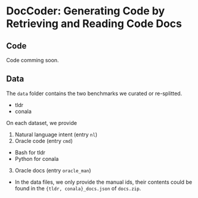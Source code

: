 # DocCoder: Generating Code by Retrieving and Reading Code Docs

## Code
Code comming soon.

## Data
The `data` folder contains the two benchmarks we curated or re-splitted.
* tldr
* conala

On each dataset, we provide 
1. Natural language intent (entry `nl`)
2. Oracle code (entry `cmd`) 
  * Bash for tldr
  * Python for conala
3. Oracle docs (entry `oracle_man`) 
  * In the data files, we only provide the manual ids, their contents could be found in the `{tldr, conala}_docs.json` of `docs.zip`.
